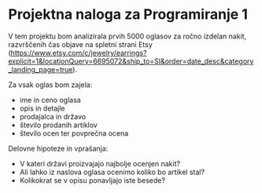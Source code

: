 # Projektna naloga za Programiranje 1

V tem projektu bom analizirala prvih 5000 oglasov za ročno izdelan nakit, razvrščenih čas objave na spletni strani Etsy (https://www.etsy.com/c/jewelry/earrings?explicit=1&locationQuery=6695072&ship_to=SI&order=date_desc&category_landing_page=true).

Za vsak oglas bom zajela:
* ime in ceno oglasa
* opis in detajle
* prodajalca in državo
* število prodanih artiklov
* število ocen ter povprečna ocena

Delovne hipoteze in vprašanja:
* V kateri državi proizvajajo najbolje ocenjen nakit?
* Ali lahko iz naslova oglasa ocenimo koliko bo artikel stal?
* Kolikokrat se v opisu ponavljajo iste besede?
